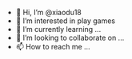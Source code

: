 - 👋 Hi, I’m @xiaodu18
- 👀 I’m interested in play games
- 🌱 I’m currently learning ...
- 💞️ I’m looking to collaborate on ...
- 📫 How to reach me ...

<!---
xiaodu18/xiaodu18 is a ✨ special ✨ repository because its `README.md` (this file) appears on your GitHub profile.
You can click the Preview link to take a look at your changes.
--->
